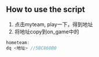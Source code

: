 ## How to use the script

1. 点击myteam, play一下，得到地址
2. 将地址copy到on_game中的
```cpp
hometeam:
dq <地址> //5BC860B0
```

